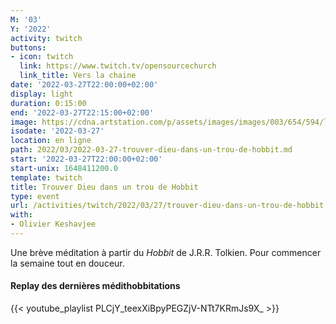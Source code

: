 ```yaml
---
M: '03'
Y: '2022'
activity: twitch
buttons:
- icon: twitch
  link: https://www.twitch.tv/opensourcechurch
  link_title: Vers la chaine
date: '2022-03-27T22:00:00+02:00'
display: light
duration: 0:15:00
end: '2022-03-27T22:15:00+02:00'
image: https://cdna.artstation.com/p/assets/images/images/003/654/594/large/sam-robberechts-finalrender1.jpg
isodate: '2022-03-27'
location: en ligne
path: 2022/03/2022-03-27-trouver-dieu-dans-un-trou-de-hobbit.md
start: '2022-03-27T22:00:00+02:00'
start-unix: 1648411200.0
template: twitch
title: Trouver Dieu dans un trou de Hobbit
type: event
url: /activities/twitch/2022/03/27/trouver-dieu-dans-un-trou-de-hobbit
with:
- Olivier Keshavjee
---
```

Une brève méditation à partir du *Hobbit* de J.R.R. Tolkien. Pour commencer la semaine tout en douceur.



#### Replay des dernières médithobbitations

{{< youtube_playlist PLCjY_teexXiBpyPEGZjV-NTt7KRmJs9X_ >}}